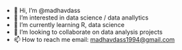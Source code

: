- 👋 Hi, I’m @madhavdass
- 👀 I’m interested in data science / data anallytics
- 🌱 I’m currently learning R, data science
- 💞️ I’m looking to collaborate on data analysis projects
- 📫 How to reach me email: madhavdass1994@gmail.com

<!---
madhavdass/madhavdass is a ✨ special ✨ repository because its `README.md` (this file) appears on your GitHub profile.
You can click the Preview link to take a look at your changes.
--->
